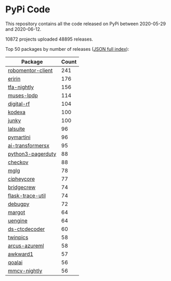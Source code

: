 # PyPi Code

This repository contains all the code released on PyPi between 2020-05-29 and 2020-06-12.

10872 projects uploaded 48895 releases. 

Top 50 packages by number of releases ([JSON full index](./index.json)):

| Package   | Count |
|-----------|-------|
| [robomentor-client](https://github.com/pypi-data/pypi-code-56/tree/import/robomentor-client) | 241 |
| [eririn](https://github.com/pypi-data/pypi-code-56/tree/import/eririn) | 176 |
| [tfa-nightly](https://github.com/pypi-data/pypi-code-56/tree/import/tfa-nightly) | 156 |
| [muses-lpdp](https://github.com/pypi-data/pypi-code-56/tree/import/muses-lpdp) | 114 |
| [digital-rf](https://github.com/pypi-data/pypi-code-56/tree/import/digital-rf) | 104 |
| [kodexa](https://github.com/pypi-data/pypi-code-56/tree/import/kodexa) | 100 |
| [junky](https://github.com/pypi-data/pypi-code-56/tree/import/junky) | 100 |
| [lalsuite](https://github.com/pypi-data/pypi-code-56/tree/import/lalsuite) | 96 |
| [pymartini](https://github.com/pypi-data/pypi-code-56/tree/import/pymartini) | 96 |
| [ai-transformersx](https://github.com/pypi-data/pypi-code-56/tree/import/ai-transformersx) | 95 |
| [python3-pagerduty](https://github.com/pypi-data/pypi-code-56/tree/import/python3-pagerduty) | 88 |
| [checkov](https://github.com/pypi-data/pypi-code-56/tree/import/checkov) | 88 |
| [mglg](https://github.com/pypi-data/pypi-code-56/tree/import/mglg) | 78 |
| [cipheycore](https://github.com/pypi-data/pypi-code-56/tree/import/cipheycore) | 77 |
| [bridgecrew](https://github.com/pypi-data/pypi-code-56/tree/import/bridgecrew) | 74 |
| [flask-trace-util](https://github.com/pypi-data/pypi-code-56/tree/import/flask-trace-util) | 74 |
| [debugpy](https://github.com/pypi-data/pypi-code-56/tree/import/debugpy) | 72 |
| [margot](https://github.com/pypi-data/pypi-code-56/tree/import/margot) | 64 |
| [uengine](https://github.com/pypi-data/pypi-code-56/tree/import/uengine) | 64 |
| [ds-ctcdecoder](https://github.com/pypi-data/pypi-code-56/tree/import/ds-ctcdecoder) | 60 |
| [twinpics](https://github.com/pypi-data/pypi-code-56/tree/import/twinpics) | 58 |
| [arcus-azureml](https://github.com/pypi-data/pypi-code-56/tree/import/arcus-azureml) | 58 |
| [awkward1](https://github.com/pypi-data/pypi-code-56/tree/import/awkward1) | 57 |
| [qoalai](https://github.com/pypi-data/pypi-code-56/tree/import/qoalai) | 56 |
| [mmcv-nightly](https://github.com/pypi-data/pypi-code-56/tree/import/mmcv-nightly) | 56 |
